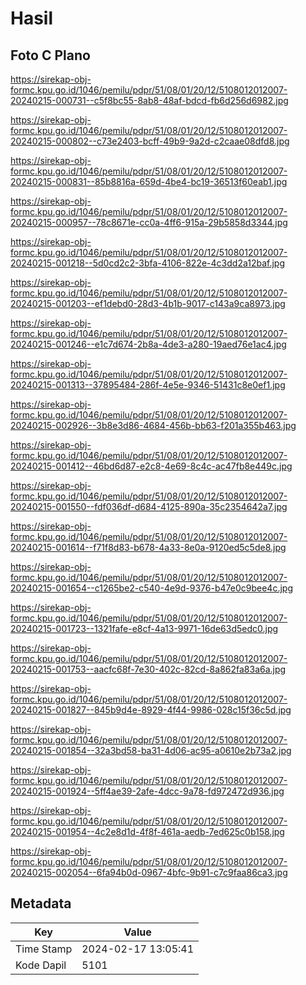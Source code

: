 # Hasil

## Foto C Plano

https://sirekap-obj-formc.kpu.go.id/1046/pemilu/pdpr/51/08/01/20/12/5108012012007-20240215-000731--c5f8bc55-8ab8-48af-bdcd-fb6d256d6982.jpg

https://sirekap-obj-formc.kpu.go.id/1046/pemilu/pdpr/51/08/01/20/12/5108012012007-20240215-000802--c73e2403-bcff-49b9-9a2d-c2caae08dfd8.jpg

https://sirekap-obj-formc.kpu.go.id/1046/pemilu/pdpr/51/08/01/20/12/5108012012007-20240215-000831--85b8816a-659d-4be4-bc19-36513f60eab1.jpg

https://sirekap-obj-formc.kpu.go.id/1046/pemilu/pdpr/51/08/01/20/12/5108012012007-20240215-000957--78c8671e-cc0a-4ff6-915a-29b5858d3344.jpg

https://sirekap-obj-formc.kpu.go.id/1046/pemilu/pdpr/51/08/01/20/12/5108012012007-20240215-001218--5d0cd2c2-3bfa-4106-822e-4c3dd2a12baf.jpg

https://sirekap-obj-formc.kpu.go.id/1046/pemilu/pdpr/51/08/01/20/12/5108012012007-20240215-001203--ef1debd0-28d3-4b1b-9017-c143a9ca8973.jpg

https://sirekap-obj-formc.kpu.go.id/1046/pemilu/pdpr/51/08/01/20/12/5108012012007-20240215-001246--e1c7d674-2b8a-4de3-a280-19aed76e1ac4.jpg

https://sirekap-obj-formc.kpu.go.id/1046/pemilu/pdpr/51/08/01/20/12/5108012012007-20240215-001313--37895484-286f-4e5e-9346-51431c8e0ef1.jpg

https://sirekap-obj-formc.kpu.go.id/1046/pemilu/pdpr/51/08/01/20/12/5108012012007-20240215-002926--3b8e3d86-4684-456b-bb63-f201a355b463.jpg

https://sirekap-obj-formc.kpu.go.id/1046/pemilu/pdpr/51/08/01/20/12/5108012012007-20240215-001412--46bd6d87-e2c8-4e69-8c4c-ac47fb8e449c.jpg

https://sirekap-obj-formc.kpu.go.id/1046/pemilu/pdpr/51/08/01/20/12/5108012012007-20240215-001550--fdf036df-d684-4125-890a-35c2354642a7.jpg

https://sirekap-obj-formc.kpu.go.id/1046/pemilu/pdpr/51/08/01/20/12/5108012012007-20240215-001614--f71f8d83-b678-4a33-8e0a-9120ed5c5de8.jpg

https://sirekap-obj-formc.kpu.go.id/1046/pemilu/pdpr/51/08/01/20/12/5108012012007-20240215-001654--c1265be2-c540-4e9d-9376-b47e0c9bee4c.jpg

https://sirekap-obj-formc.kpu.go.id/1046/pemilu/pdpr/51/08/01/20/12/5108012012007-20240215-001723--1321fafe-e8cf-4a13-9971-16de63d5edc0.jpg

https://sirekap-obj-formc.kpu.go.id/1046/pemilu/pdpr/51/08/01/20/12/5108012012007-20240215-001753--aacfc68f-7e30-402c-82cd-8a862fa83a6a.jpg

https://sirekap-obj-formc.kpu.go.id/1046/pemilu/pdpr/51/08/01/20/12/5108012012007-20240215-001827--845b9d4e-8929-4f44-9986-028c15f36c5d.jpg

https://sirekap-obj-formc.kpu.go.id/1046/pemilu/pdpr/51/08/01/20/12/5108012012007-20240215-001854--32a3bd58-ba31-4d06-ac95-a0610e2b73a2.jpg

https://sirekap-obj-formc.kpu.go.id/1046/pemilu/pdpr/51/08/01/20/12/5108012012007-20240215-001924--5ff4ae39-2afe-4dcc-9a78-fd972472d936.jpg

https://sirekap-obj-formc.kpu.go.id/1046/pemilu/pdpr/51/08/01/20/12/5108012012007-20240215-001954--4c2e8d1d-4f8f-461a-aedb-7ed625c0b158.jpg

https://sirekap-obj-formc.kpu.go.id/1046/pemilu/pdpr/51/08/01/20/12/5108012012007-20240215-002054--6fa94b0d-0967-4bfc-9b91-c7c9faa86ca3.jpg


## Metadata

| Key        | Value               |
| ---------- | ------------------- |
| Time Stamp | 2024-02-17 13:05:41 |
| Kode Dapil | 5101                |



